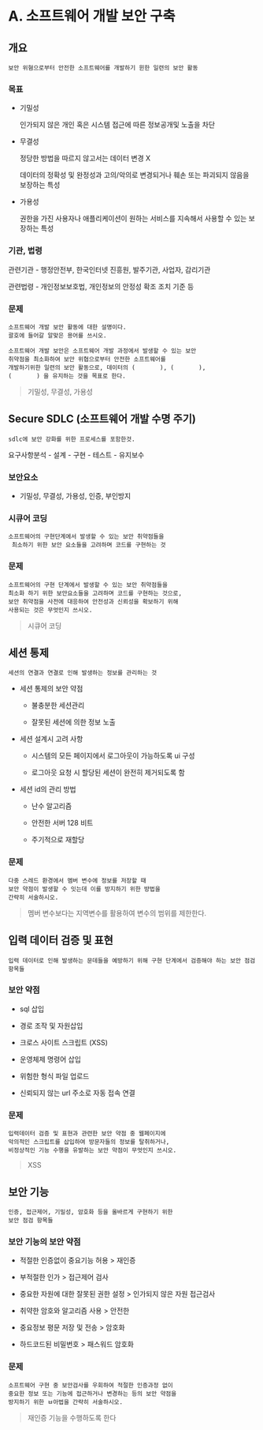 # A. 소프트웨어 개발 보안 구축

## 개요

    보안 위혐으로부터 안전한 소프트웨어를 개발하기 윈한 일련의 보안 활동

### 목표

- 기밀성

  인가되지 않은 개인 혹은 시스템 접근에 따른 정보공개및 노출을 차단

- 무결성

  정당한 방법을 따르지 않고서는 데이터 변경 X

  데이터의 정확성 및 완정성과 고의/악의로 변경되거나 훼손 또는 파괴되지 않음을 보장하는 특성

- 가용성

  권한을 가진 사용자나 애플리케이션이 원하는 서비스를 지속해서 사용할 수 있는 보장하는 특성

### 기관, 법령

관련기관 - 행정안전부, 한국인터넷 진흥원, 발주기관, 사업자, 감리기관

관련법령 - 개인정보보호법, 개인정보의 안정성 확조 조치 기준 등

### 문제

    소프트웨어 개발 보안 활동에 대한 설명이다.
    괄호에 들어갈 알맞은 용어를 쓰시오.

```
소프트웨어 개발 보안은 소프트웨어 개발 과정에서 발생할 수 있는 보안
취약점을 최소화하여 보안 위협으로부터 안전한 소프트웨어를
개발하기위한 일련의 보안 활동으로, 데이터의 (       ), (       ),
(       ) 을 유지하는 것을 목표로 한다.
```

> 기밀성, 무결성, 가용성

## Secure SDLC (소프트웨어 개발 수명 주기)

    sdlc에 보안 강화를 위한 프로세스를 포함한것.

요구사항분석 - 설계 - 구현 - 테스트 - 유지보수

### 보안요소

- 기밀성, 무결성, 가용성, 인증, 부인방지

### 시큐어 코딩

    소프트웨어의 구현단계에서 발생할 수 있는 보안 취약점들을
     최소하기 위한 보안 요소들을 고려하며 코드를 구현하는 것

### 문제

    소프트웨어의 구현 단계에서 발생할 수 있는 보안 취약점들을
    최소화 하기 위한 보안요소들을 고려하며 코드를 구현하는 것으로,
    보안 취약점을 사전에 대응하여 안전성과 신뢰성을 확보하기 위해
    사용되는 것은 무엇인지 쓰시오.

> 시큐어 코딩

## 세션 통제

    세션의 연결과 연결로 인해 발생하는 정보를 관리하는 것

- 세션 통제의 보안 약점

  - 불충분한 세션관리

  - 잘못된 세션에 의한 정보 노출

- 세션 설계시 고려 사항

  - 시스템의 모든 페이지에서 로그아웃이 가능하도록 ui 구성

  - 로그아웃 요청 시 할당된 세션이 완전히 제거되도록 함

- 세션 id의 관리 방법

  - 난수 알고리즘

  - 안전한 서버 128 비트

  - 주기적으로 재할당

### 문제

    다중 스레드 환경에서 멤버 변수에 정보를 저장할 때
    보안 약점이 발생할 수 잇는데 이를 방지하기 위한 방법을
    간략히 서술하시오.

> 멤버 변수보다는 지역변수를 활용하여 변수의 범위를 제한한다.

## 입력 데이터 검증 및 표현

    입력 데이터로 인해 발생하는 문데들을 예방하기 위해 구현 단계에서 검증해야 하는 보안 점검 항목들

### 보안 약점

- sql 삽입

- 경로 조작 및 자원삽입

- 크로스 사이트 스크립트 (XSS)

- 운영체제 명령어 삽입

- 위험한 형식 파일 업로드

- 신뢰되지 않는 url 주소로 자동 접속 연결

### 문제

    입력데이터 검증 및 표현과 관련한 보안 약점 중 웹페이지에
    악의적인 스크립트를 삽입하여 방문자들의 정보를 탈취하거나,
    비정상적인 기능 수행을 유발하는 보안 약점이 무엇인지 쓰시오.

> XSS

## 보안 기능

    인증, 접근제어, 기밀성, 암호화 등을 올바르게 구현하기 위한
    보안 점검 항목들

### 보안 기능의 보안 약점

- 적절한 인증없이 중요기능 허용 > 재인증

- 부적절한 인가 > 접근제어 검사

- 중요한 자원에 대한 잘못된 권한 설정 > 인가되지 않은 자원 접근검사

- 취약한 암호와 알고리즘 사용 > 안전한

- 중요정보 평문 저장 및 전송 > 암호화

- 하드코드된 비밀번호 > 패스워드 암호화

### 문제

    소프트웨어 구현 중 보안검사를 우회하여 적절한 인증과정 없이
    중요한 정보 또는 기능에 접근하거나 변경하는 등의 보안 약점을
    방지하기 위한 ㅂ아법을 간략히 서술하시오.

> 재인증 기능을 수행하도록 한다
